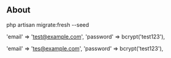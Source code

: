 
## About

php artisan migrate:fresh --seed

'email' => 'test@example.com',
'password' => bcrypt('test123'),

'email' => 'tes@example.com',
'password' => bcrypt('test123'),


